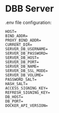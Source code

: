 # DBB Server

.env file configuration:
```dotenv
HOST=
BIND_ADDR=
PROXY_BIND_ADDR=
CURRENT_DIR=
SERVER_DB_USERNAME=
SERVER_DB_PASSWORD=
SERVER_DB_HOST=
SERVER_DB_PORT=
SERVER_DB_NAME=
SERVER_DB_SSL_MODE=
SERVER_DB_VOLUME=
PASSWORD_SALT=
HASH_SALT=
ACCESS_SIGNING_KEY=
REFRESH_SIGNING_KEY=
DB_HOST=
DB_PORT=
DOCKER_API_VERSION=
```